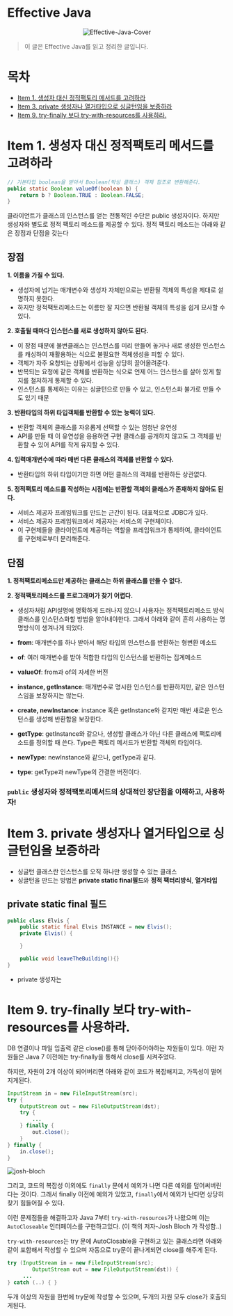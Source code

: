 # Effective Java
<div style="text-align: center;">

![Effective-Java-Cover](https://image.aladin.co.kr/product/17119/64/cover500/8966262287_1.jpg)

</div>

> 이 글은 Effective Java를 읽고 정리한 글입니다.

# 목차
- [Item 1. 생성자 대신 정적팩토리 메서드를 고려하라](#Item-1.-생성자-대신-정적팩토리-메서드를-고려하라)
- [Item 3. private 생성자나 열거타입으로 싱글턴임을 보증하라](#Item-3.-private-생성자나-열거타입으로-싱글턴임을-보증하라)
- [Item 9. try-finally 보다 try-with-resources를 사용하라.](#Item-9.-try\-finally-보다-try\-with\-resources를-사용하라.)

# Item 1. 생성자 대신 정적팩토리 메서드를 고려하라

```java
// 기본타입 boolean을 받아서 Boolean(박싱 클래스) 객체 참조로 변환해준다.
public static Boolean valueOf(boolean b) {
    return b ? Boolean.TRUE : Boolean.FALSE;
}
```
클라이언트가 클래스의 인스턴스를 얻는 전통적인 수단은 public 생성자이다. 하지만 생성자와 별도로 정적 팩토리 메소드를 제공할 수 있다. 정적 팩토리 메소드는 아래와 같은 장점과 단점을 갖는다
## 장점
**1. 이름을 가질 수 있다.**
- 생성자에 넘기는 매개변수와 생성자 자체만으로는 반환될 객체의 특성을 제대로 설명하지 못한다.
- 하지만 정적팩토리메소드는 이름만 잘 지으면 반환될 객체의 특성을 쉽게 묘사할 수 있다.

**2. 호출될 때마다 인스턴스를 새로 생성하지 않아도 된다.**
- 이 장점 때문에 불변클래스는 인스턴스를 미리 만들어 놓거나 새로 생성한 인스턴스를 캐싱하여 재활용하는 식으로 불필요한 객체생성을 피할 수 있다.
- 객체가 자주 요청되는 상황에서 성능을 상당히 끌어올려준다.
- 반복되는 요청에 같은 객체를 반환하는 식으로 언제 어느 인스턴스를 살아 있게 할지를 철저하게 통제할 수 있다.
- 인스턴스를 통제하는 이유는 싱글턴으로 만들 수 있고, 인스턴스화 불가로 만들 수도 있기 때문

**3. 반환타입의 하위 타입객체를 반환할 수 있는 능력이 있다.**
- 반환할 객체의 클래스를 자유롭게 선택할 수 있는 엄청난 유연성
- API를 만들 때 이 유연성을 응용하면 구현 클래스를 공개하지 않고도 그 객체를 반환할 수 있어 API를 작게 유지할 수 있다.

**4. 입력매개변수에 따라 매번 다른 클래스의 객체를 반환할 수 있다.**
- 반환타입의 하위 타입이기만 하면 어떤 클래스의 객체를 반환하든 상관없다.

**5. 정적팩토리 메소드를 작성하는 시점에는 반환할 객체의 클래스가 존재하지 않아도 된다.**
- 서비스 제공자 프레임워크를 만드는 근간이 된다. 대표적으로 JDBC가 있다.
- 서비스 제공자 프레임워크에서 제공자는 서비스의 구현체이다.
- 이 구현체들을 클라이언트에 제공하는 역할을 프레임워크가 통제하여, 클라이언트를 구현체로부터 분리해준다.

## 단점
**1. 정적팩토리메소드만 제공하는 클래스는 하위 클래스를 만들 수 없다.**

**2. 정적팩토리메소드를 프로그래머가 찾기 어렵다.**
- 생성자처럼 API설명에 명확하게 드러나지 않으니 사용자는 정적팩토리메소드 방식클래스를 인스턴스화할 방법을 알아내야한다. 그래서 아래와 같이 흔히 사용하는 명명방식이 생겨나게 되었다.

- **from**: 매개변수를 하나 받아서 해당 타입의 인스턴스를 반환하는 형변환 메소드
- **of**: 여러 매개변수를 받아 적합한 타입의 인스턴스를 반환하는 집계메소드
- **valueOf**: from과 of의 자세한 버전
- **instance, getInstance**: 매개변수로 명시한 인스턴스를 반환하지만, 같은 인스턴스임을 보장하지는 않는다.
- **create, newInstance**: instance 혹은 getInstance와 같지만 매번 새로운 인스턴스를 생성해 반환함을 보장한다.
- **getType**: getInstance와 같으나, 생성할 클래스가 아닌 다른 클래스에 팩토리메소드를 정의할 때 쓴다. Type은 팩토리 메서드가 반환할 객체의 타입이다.
- **newType**: newInstance와 같으나, getType과 같다.
- **type**: getType과 newType의 간결한 버전이다.

### `public` 생성자와 정적팩토리메서드의 상대적인 장단점을 이해하고, 사용하자!


# Item 3. private 생성자나 열거타입으로 싱글턴임을 보증하라
- 싱글턴 클래스란 인스턴스를 오직 하나만 생성할 수 있는 클래스
- 싱글턴을 만드는 방법은 **private static final필드**와 **정적 팩터리방식**, **열거타입**

## private static final 필드
```java
public class Elvis {
    public static final Elvis INSTANCE = new Elvis();
    private Elvis() {

    }

    public void leaveTheBuilding(){}
}
```
- private 생성자는 
# Item 9. try-finally 보다 try-with-resources를 사용하라.
DB 연결이나 파일 입출력 같은 close()를 통해 닫아주어야하는 자원들이 있다. 이런 자원들은 Java 7 이전에는 try-finally을 통해서 close를 시켜주었다.

하지만, 자원이 2개 이상이 되어버리면 아래와 같이 코드가 복잡해지고, 가독성이 떨어지게된다.

```java
InputStream in = new FileInputStream(src);
try {
    OutputStream out = new FileOutputStream(dst);
    try { 
        ...
    } finally {
        out.close();
    }
} finally {
    in.close();
}
```

![josh-bloch](https://user-images.githubusercontent.com/19489949/59926556-8251e380-9475-11e9-9257-6e88edd147c1.png)

그리고, 코드의 복잡성 이외에도 `finally` 문에서 예외가 나면 다른 예외를 덮어써버린다는 것이다. 그래서 finally 이전에 예외가 있었고, `finally`에서 예외가 난다면 상당히 찾기 힘들어질 수 있다.

이런 문제점들을 해결하고자 Java 7부터 `try-with-resources`가 나왔으며 이는 `AutoCloseable` 인터페이스를 구현하고있다. (이 책의 저자-Josh Bloch 가 작성함..)

`try-with-resources`는 try 문에 AutoClosable을 구현하고 있는 클래스라면 아래와 같이 포함해서 작성할 수 있으며 자동으로 try문이 끝나게되면 close를 해주게 된다.

```java
try (InputStream in = new FileInputStream(src); 
        OutputStream out = new FileOutputStream(dst)) {
     ... 
} catch (..) { }
```
두개 이상의 자원을 한번에 try문에 작성할 수 있으며, 두개의 자원 모두 close가 호출되게된다.
